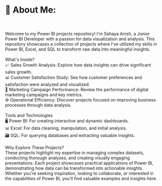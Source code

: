 # 💫 About Me:
<br><br> Welcome to my Power BI projects repository! I'm Sahaya Anish, a Junior Power BI Developer with a passion for data visualization and analysis. This repository showcases a collection of projects where I've utilized my skills in Power BI, Excel, and SQL to transform raw data into meaningful insights.<br><br>What's Inside?<br>📈 Sales Growth Analysis: Explore how data insights can drive significant sales growth.<br>📊 Customer Satisfaction Study: See how customer preferences and satisfaction were analyzed and visualized.<br>📢 Marketing Campaign Performance: Review the performance of digital marketing campaigns and key metrics.<br>⚙️ Operational Efficiency: Discover projects focused on improving business processes through data analysis.<br><br>Tools and Technologies<br>🖥️ Power BI: For creating interactive and dynamic dashboards.<br>📊 Excel: For data cleaning, manipulation, and initial analysis.<br>🗃️ SQL: For querying databases and extracting valuable insights.<br><br>Why Explore These Projects?<br>These projects highlight my expertise in managing complex datasets, conducting thorough analyses, and creating visually engaging presentations. Each project showcases practical applications of Power BI, demonstrating how data can be transformed into actionable insights. Whether you're seeking inspiration, looking to collaborate, or interested in the capabilities of Power BI, you'll find valuable examples and insights here.
